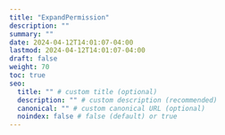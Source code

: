```yaml
---
title: "ExpandPermission"
description: ""
summary: ""
date: 2024-04-12T14:01:07-04:00
lastmod: 2024-04-12T14:01:07-04:00
draft: false
weight: 70
toc: true
seo:
  title: "" # custom title (optional)
  description: "" # custom description (recommended)
  canonical: "" # custom canonical URL (optional)
  noindex: false # false (default) or true
---
```

